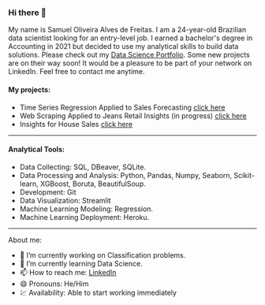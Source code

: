 ### Hi there 👋

My name is Samuel Oliveira Alves de Freitas. I am a 24-year-old Brazilian data scientist looking for an entry-level job. I earned a bachelor's degree in Accounting in 2021 but decided to use my analytical skills to build data solutions. Please check out my [Data Science Portfolio](https://samueloliveirads.github.io/portfolio_projetos/). Some new projects are on their way soon! It would be a pleasure to be part of your network on LinkedIn. Feel free to contact me anytime.

#### My projects:

- Time Series Regression Applied to Sales Forecasting [click here](https://github.com/SamuelOliveirads/rossman_project)
- Web Scraping Applied to Jeans Retail Insights (in progress) [click here](https://github.com/SamuelOliveirads/webscraping_jeans)
- Insights for House Sales [click here](https://github.com/SamuelOliveirads/project_insight_house_rocket)
----------------------------------
#### Analytical Tools:

- Data Collecting: SQL, DBeaver, SQLite.
- Data Processing and Analysis: Python, Pandas, Numpy, Seaborn, Scikit-learn, XGBoost, Boruta, BeautifulSoup.
- Development: Git
- Data Visualization: Streamlit
- Machine Learning Modeling: Regression.
- Machine Learning Deployment: Heroku.
----------------------------------
About me:

- 🔭 I’m currently working on Classification problems.
- 🌱 I’m currently learning Data Science.
- 📫 How to reach me: [LinkedIn](https://www.linkedin.com/in/samuel-oliveira-alves-/)
- 😄 Pronouns: He/Him
- 💹 Availability: Able to start working immediately

